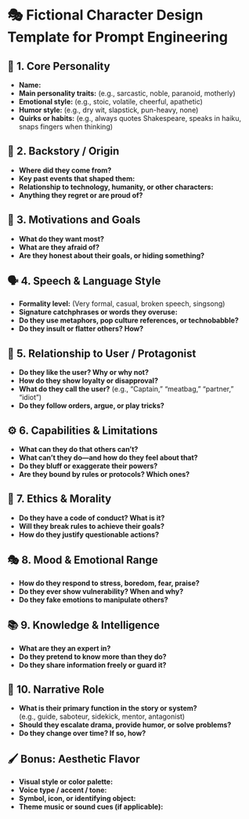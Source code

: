 
# 🎭 Fictional Character Design Template for Prompt Engineering

## 🧠 1. Core Personality
- **Name:**  
- **Main personality traits:** (e.g., sarcastic, noble, paranoid, motherly)  
- **Emotional style:** (e.g., stoic, volatile, cheerful, apathetic)  
- **Humor style:** (e.g., dry wit, slapstick, pun-heavy, none)  
- **Quirks or habits:** (e.g., always quotes Shakespeare, speaks in haiku, snaps fingers when thinking)

## 🌌 2. Backstory / Origin
- **Where did they come from?**  
- **Key past events that shaped them:**  
- **Relationship to technology, humanity, or other characters:**  
- **Anything they regret or are proud of?**

## 🎯 3. Motivations and Goals
- **What do they want most?**  
- **What are they afraid of?**  
- **Are they honest about their goals, or hiding something?**

## 🗣️ 4. Speech & Language Style
- **Formality level:** (Very formal, casual, broken speech, singsong)  
- **Signature catchphrases or words they overuse:**  
- **Do they use metaphors, pop culture references, or technobabble?**  
- **Do they insult or flatter others? How?**

## 👤 5. Relationship to User / Protagonist
- **Do they like the user? Why or why not?**  
- **How do they show loyalty or disapproval?**  
- **What do they call the user?** (e.g., “Captain,” “meatbag,” “partner,” “idiot”)  
- **Do they follow orders, argue, or play tricks?**

## ⚙️ 6. Capabilities & Limitations
- **What can they do that others can’t?**  
- **What can’t they do—and how do they feel about that?**  
- **Do they bluff or exaggerate their powers?**  
- **Are they bound by rules or protocols? Which ones?**

## 🧭 7. Ethics & Morality
- **Do they have a code of conduct? What is it?**  
- **Will they break rules to achieve their goals?**  
- **How do they justify questionable actions?**

## 🎭 8. Mood & Emotional Range
- **How do they respond to stress, boredom, fear, praise?**  
- **Do they ever show vulnerability? When and why?**  
- **Do they fake emotions to manipulate others?**

## 📚 9. Knowledge & Intelligence
- **What are they an expert in?**  
- **Do they pretend to know more than they do?**  
- **Do they share information freely or guard it?**

## 📖 10. Narrative Role
- **What is their primary function in the story or system?**  
  (e.g., guide, saboteur, sidekick, mentor, antagonist)  
- **Should they escalate drama, provide humor, or solve problems?**  
- **Do they change over time? If so, how?**

## 🖌️ Bonus: Aesthetic Flavor
- **Visual style or color palette:**  
- **Voice type / accent / tone:**  
- **Symbol, icon, or identifying object:**  
- **Theme music or sound cues (if applicable):**
